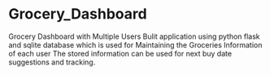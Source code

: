 # Grocery_Dashboard
Grocery Dashboard with Multiple Users
Bulit application using python flask and sqlite database which is used for 
Maintaining the Groceries Information of each user
The stored information can be used for next buy date suggestions and tracking.
